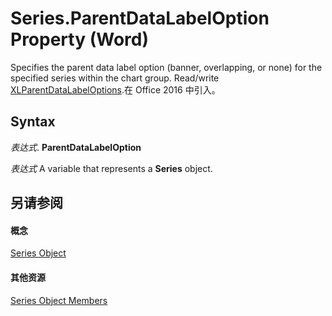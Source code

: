 
# Series.ParentDataLabelOption Property (Word)

Specifies the parent data label option (banner, overlapping, or none) for the specified series within the chart group. Read/write [XLParentDataLabelOptions](c83fe64d-5a14-74b5-5847-62cba83805b0.md).在 Office 2016 中引入。


## Syntax

 _表达式_. **ParentDataLabelOption**

 _表达式_ A variable that represents a **Series** object.


## 另请参阅


#### 概念


[Series Object](212c323f-8acb-2ba7-1359-ab0f43268e77.md)
#### 其他资源


[Series Object Members](http://msdn.microsoft.com/library/0bc84851-3f0a-15e0-ae2b-c36215709220%28Office.15%29.aspx)